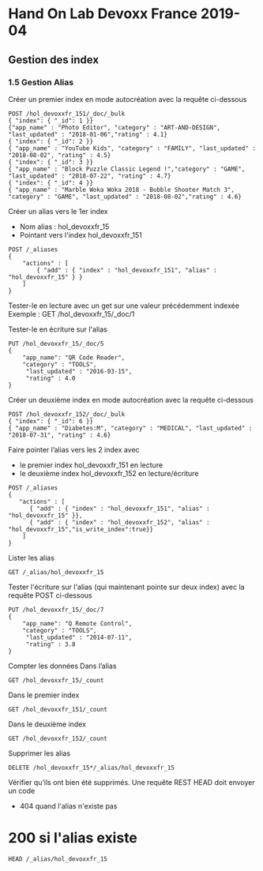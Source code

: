 # Hand On Lab Devoxx France 2019-04
## Gestion des index
### 1.5 Gestion Alias


Créer un premier index en mode autocréation avec la requête ci-dessous
```shell
POST /hol_devoxxfr_151/_doc/_bulk
{ "index": { "_id": 1 }}
{"app_name" : "Photo Editor", "category" : "ART-AND-DESIGN", "last_updated" : "2018-01-06","rating" : 4.1}
{ "index": { "_id": 2 }}
{ "app_name" : "YouTube Kids", "category" : "FAMILY", "last_updated" : "2018-08-02", "rating" : 4.5}
{ "index": { "_id": 3 }}      
{ "app_name" : "Block Puzzle Classic Legend !","category" : "GAME", "last_updated" : "2018-07-22", "rating" : 4.7}
{ "index": { "_id": 4 }}      
{ "app_name" : "Marble Woka Woka 2018 - Bubble Shooter Match 3", "category" : "GAME", "last_updated" : "2018-08-02","rating" : 4.6}
```    

Créer un alias vers le 1er index
* Nom alias : hol_devoxxfr_15
* Pointant vers l'index hol_devoxxfr_151 
```shell
POST /_aliases
{
    "actions" : [
        { "add" : { "index" : "hol_devoxxfr_151", "alias" : "hol_devoxxfr_15" } }
    ]
}
```

Tester-le en lecture avec un get sur une valeur précédemment indexée
Exemple : GET /hol_devoxxfr_15/_doc/1

Tester-le en écriture sur l'alias
```shell
PUT /hol_devoxxfr_15/_doc/5
{
    "app_name": "QR Code Reader",
    "category" : "TOOLS",
     "last_updated" : "2016-03-15",
     "rating" : 4.0
}
```

Créer un deuxième index en mode autocréation avec la requête ci-dessous
```shell
POST /hol_devoxxfr_152/_doc/_bulk
{ "index": { "_id": 6 }}      
{ "app_name" : "Diabetes:M", "category" : "MEDICAL", "last_updated" : "2018-07-31", "rating" : 4.6}      
```

Faire pointer l’alias vers les 2 index avec
* le premier index hol_devoxxfr_151 en lecture
* le deuxième index hol_devoxxfr_152 en lecture/écriture

```shell
POST /_aliases
{
   "actions" : [
      { "add" : { "index" : "hol_devoxxfr_151", "alias" : "hol_devoxxfr_15" }},     
      { "add" : { "index" : "hol_devoxxfr_152", "alias" : "hol_devoxxfr_15","is_write_index":true}}
    ]
}
```

Lister les alias
```shell
GET /_alias/hol_devoxxfr_15
```

Tester l'écriture sur l'alias (qui maintenant pointe sur deux index) avec la requête POST ci-dessous
```shell
PUT /hol_devoxxfr_15/_doc/7
{
    "app_name": "Q Remote Control",
    "category" : "TOOLS",
     "last_updated" : "2014-07-11",
     "rating" : 3.8
}
```

Compter les données
Dans l’alias
```shell
GET /hol_devoxxfr_15/_count
```

Dans le premier index
```shell
GET /hol_devoxxfr_151/_count
```


Dans le deuxième index
```shell
GET /hol_devoxxfr_152/_count
```

Supprimer les alias
```shell
DELETE /hol_devoxxfr_15*/_alias/hol_devoxxfr_15
```

Vérifier qu’ils ont bien été supprimés. 
Une requête REST HEAD doit envoyer un code 
* 404 quand l'alias n'existe pas
# 200 si l'alias existe
```shell
HEAD /_alias/hol_devoxxfr_15
```
